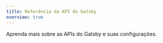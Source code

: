 ```yaml
---
title: Referência da API do Gatsby
overview: true
---
```


Aprenda mais sobre as APIs do Gatsby e suas configurações.

<GuideList slug={props.slug} />
